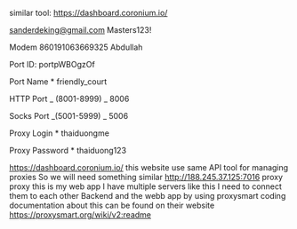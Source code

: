 <!-- ! Requirements -->

similar tool: https://dashboard.coronium.io/

<!-- credentials -->

sanderdeking@gmail.com
Masters123!

<!--  -->

Modem
860191063669325 Abdullah

Port ID:
portpWBOgzOf

Port Name \*
friendly_court

HTTP Port _ (8001-8999) _
8006

Socks Port _(5001-5999) _
5006

Proxy Login \*
thaiduongme

Proxy Password \*
thaiduong123

https://dashboard.coronium.io/
this website use same API tool
for managing proxies
So we will need something similar
http://188.245.37.125:7016
proxy
proxy
this is my web app
I have multiple servers like this
I need to connect them to each other
Backend and the webb app
by using proxysmart coding
documentation about this can be found on their website https://proxysmart.org/wiki/v2:readme

<!--
! what to do?
1. plan what am going to work on
2. make an overview of what am gonna do inshallah
3. high light some points(if needed) and specify the elements that I'd focus on
4. make it as a goal... try to end it in a specfic time inshallah cuz I need to work faster
5. start working on the points... - get a design then work on it
* بسم الله توكلت علي الله


-> what do we need to show?
1. last 10 people visited website showing: Device, Country, OS, Browser
2. show user information and their setting with a small thing & speed test
3. Sales overview charts - Visit Cluster by device
4. users country - top 5 countries

* => user proxies implements
get the the email/username from the client -> then make a mongodb data base for this specific user which is gonna be with listing his own bought proxies with its data.. and make expire data.. then it deleted automatically -> then he need to renew the proxy

* => finding the proxy that are not rented..
if a proxy is not associated with a client so it's gonna be available.. if not it's already in use (in admin side brief)
? => todays plan inshallah:
1. finalize the website
  //• make the dark mode/light mode
  /• fix any problem or issue
 // • end the dashboard sidebar
2. backend selling workings
  • enable the usr to purchase and make his own proxies based on his email
  //• make the analysis routers from CheckStat.net
  • connect the frontend with the backend
  • deploy the changes and make the client take a look but hide some to show it to him later in the week inshallah
  • organize the selling based on client admin page which enable him to manage which proxy is available or not
  • cool.... no let's have a chat
-> dashboard - logo, - Statistics
 Plans - goals inshallah
// 1. do the client schema which is gonna be when a email exist it's gonna assign with an email.. so he can know what he have and so on... it's element is gonna be as the website elements
 2. plan what's gonna inside the admin page elements ->
 * Nickname, Country, IMEI, proxy login/password, port { http, socks}, list for sale(true/false), last sale, time left for user, Total Income, status, Actions{quite, rotate ip}
 3. specify what you're gonna implement in the dashboard admin with sales tracker.. and website traffic tracker...
how many sales last - 24 hours, 7 days, 30 days, 90 days
how many visitors to the website - from where
what is the most country proxies selected
what device users use/os/browser
how many people use payment process using Willie vs coingate
? proxies information
 1. Nickname, Country, IMEI, proxy login/password, port { http, socks}, list for sale(true/false), last sale, time left for user, Total Income, status, Actions{quite, rotate ip}
 2. link to dashboard: http://188.245.37.125:7016
https://youtu.be/pB3hX7le20c?list=PL6C03BCFE87398A78&t=2318

recover code:G6JTHDD7R87S84N9893VL85V - williow
pass: @#$2T#@*kSE234
? Hostinger root password: VPS setup

  root password: VPS@#$owe@#$932iw
VPS host name: srv660985.hstgr.cloud
passphrase ssh keys: Secure#@e9e 
! next plans inshallah
//1. make this last sale item works on proxy-info
2. make sure the time for user work probably
//3. make sure no one can access the admin side unless the client email
4. ask the client about this random proxy to give it a real stuff
//5. make the admin page make it just its item fits the height of the screen and he can switch between 
// 6. make the logout button on the admin sidebar works
//7. make the logo clickable on the sidebar and navigate to home scree
//8. remove this server switch for now
9. make sure the data load probably in its time
   ? backend
  // 1. remove unnecessary code
  // 2. make the code looks more cleaner and ensure every route have a good handling
  // 3. make the web analiss dynamic
   * change the url to client's website url
   3. ***Deploy the Website on the server***
 -->
